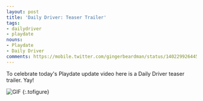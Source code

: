 ```yaml
---
layout: post
title: 'Daily Driver: Teaser Trailer'
tags:
- dailydriver
- playdate
nouns:
- Playdate
- Daily Driver
comments: https://mobile.twitter.com/gingerbeardman/status/1402299264458498048
---
```


To celebrate today's Playdate update video here is a Daily Driver teaser trailer. Yay!

![GIF](/images/posts/daily-driver-treaser-trailer.gif#playdate "Daily Driver: Teaser Trailer")
{:.tofigure}

